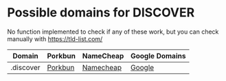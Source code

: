 # Possible domains for DISCOVER

No function implemented to check if any of these work, but you can check manually with https://tld-list.com/

| Domain | Porkbun | NameCheap | Google Domains |
|---|---|---|---|
| .discover | [Porkbun](https://porkbun.com/checkout/search?prb=e814663da1&tlds=&idnLanguage=&search=search&q=.discover) | [Namecheap](https://www.namecheap.com/domains/registration/results/?domain=.discover) | [Google](https://domains.google.com/registrar/search?searchTerm=.discover) |
